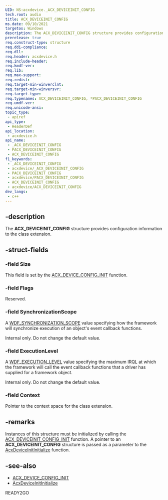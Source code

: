 ```yaml
---
UID: NS:acxdevice._ACX_DEVICEINIT_CONFIG
tech.root: audio
title: ACX_DEVICEINIT_CONFIG
ms.date: 09/10/2021
targetos: Windows
description: The ACX_DEVICEINIT_CONFIG structure provides configuration information to the class extension.
prerelease: true
req.construct-type: structure
req.ddi-compliance: 
req.dll: 
req.header: acxdevice.h
req.include-header: 
req.kmdf-ver: 
req.lib: 
req.max-support: 
req.redist: 
req.target-min-winverclnt: 
req.target-min-winversvr: 
req.target-type: 
req.typenames: ACX_DEVICEINIT_CONFIG, *PACX_DEVICEINIT_CONFIG
req.umdf-ver: 
req.unicode-ansi: 
topic_type:
 - apiref
api_type:
 - HeaderDef
api_location:
 - acxdevice.h
api_name:
 - _ACX_DEVICEINIT_CONFIG
 - PACX_DEVICEINIT_CONFIG
 - ACX_DEVICEINIT_CONFIG
f1_keywords:
 - _ACX_DEVICEINIT_CONFIG
 - acxdevice/_ACX_DEVICEINIT_CONFIG
 - PACX_DEVICEINIT_CONFIG
 - acxdevice/PACX_DEVICEINIT_CONFIG
 - ACX_DEVICEINIT_CONFIG
 - acxdevice/ACX_DEVICEINIT_CONFIG
dev_langs:
 - c++
---
```


## -description

The **ACX_DEVICEINIT_CONFIG** structure provides configuration information to the class extension.

## -struct-fields

### -field Size

This field is set by the [ACX_DEVICE_CONFIG_INIT](nf-acxdevice-acx_device_config_init.md) function.

### -field Flags

Reserved.

### -field SynchronizationScope

A [WDF_SYNCHRONIZATION_SCOPE](../wdfobject/ne-wdfobject-_wdf_synchronization_scope.md) value specifying how the framework will synchronize execution of an object's event callback functions.

Internal only. Do not change the default value.

### -field ExecutionLevel

A [WDF_EXECUTION_LEVEL](../wdfobject/ne-wdfobject-_wdf_execution_level.md) value specifying the maximum IRQL at which the framework will call the event callback functions that a driver has supplied for a framework object.

Internal only. Do not change the default value.

### -field Context

Pointer to the context space for the class extension.

## -remarks

Instances of this structure must be initialized by calling the [ACX_DEVICEINIT_CONFIG_INIT](nf-acxdevice-acx_deviceinit_config_init.md) function. A pointer to an **ACX_DEVICEINIT_CONFIG** structure is passed as a parameter to the [AcxDeviceInitInitialize](nf-acxdevice-acxdeviceinitinitialize.md) function.

## -see-also

* [ACX_DEVICE_CONFIG_INIT](nf-acxdevice-acx_device_config_init.md)
* [AcxDeviceInitInitialize](nf-acxdevice-acxdeviceinitinitialize.md)

READY2GO
